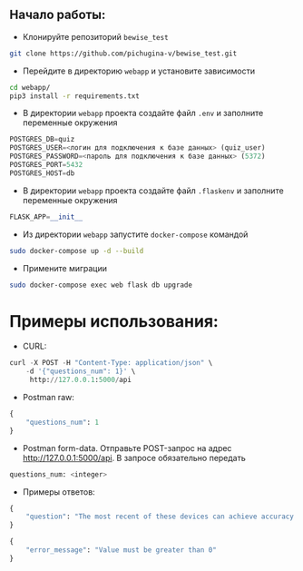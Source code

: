 ## Начало работы:

* Клонируйте репозиторий `bewise_test`
```bash
git clone https://github.com/pichugina-v/bewise_test.git
```

* Перейдите в директорию `webapp` и установите зависимости
```bash
cd webapp/
pip3 install -r requirements.txt
```

* В директории `webapp` проекта создайте файл `.env` и заполните переменные окружения
```python
POSTGRES_DB=quiz
POSTGRES_USER=<логин для подключения к базе данных> (quiz_user)
POSTGRES_PASSWORD=<пароль для подключения к базе данных> (5372)
POSTGRES_PORT=5432
POSTGRES_HOST=db
```

* В директории `webapp` проекта создайте файл `.flaskenv` и заполните переменные окружения
```python
FLASK_APP=__init__
```

* Из директории `webapp` запустите `docker-compose` командой 
```bash
sudo docker-compose up -d --build
```

* Примените миграции
```bash
sudo docker-compose exec web flask db upgrade
```

# Примеры использования:

* CURL:
```python
curl -X POST -H "Content-Type: application/json" \
    -d '{"questions_num": 1}' \
     http://127.0.0.1:5000/api
```

* Postman raw:
```python
{
    "questions_num": 1
}
```

* Postman form-data. Отправьте POST-запрос на адрес http://127.0.0.1:5000/api. В запросе обязательно передать
```python
questions_num: <integer>
```

* Примеры ответов:
```python
{
    "question": "The most recent of these devices can achieve accuracy to within about 1 second in every 3 million years"
}
```
```python
{
    "error_message": "Value must be greater than 0"
}
```